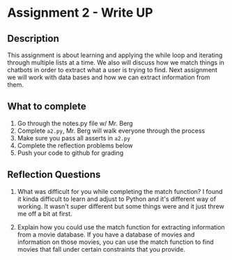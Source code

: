# Assignment 2 - Write UP

## Description
This assignment is about learning and applying the while loop and iterating through multiple lists at a time.  We also will discuss how we match things in chatbots in order to extract what a user is trying to find.  Next assignment we will work with data bases and how we can extract information from them.

## What to complete
1. Go through the notes.py file w/ Mr. Berg
2. Complete `a2.py`, Mr. Berg will walk everyone through the process
3. Make sure you pass all asserts in `a2.py`
4. Complete the reflection problems below
5. Push your code to github for grading

## Reflection Questions
1. What was difficult for you while completing the match function?
I found it kinda difficult to learn and adjust to Python and it's different way of working. It wasn't super different but some things were and it just threw me off a bit at first.


2. Explain how you could use the match function for extracting information from a movie database.
If you have a database of movies and information on those movies, you can use the match function to find movies that fall under certain constraints that you provide.

